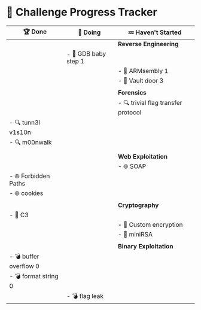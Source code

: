 
# 🚀 Challenge Progress Tracker

| 🏆 **Done**          | 🔄 **Doing**          | 💤 **Haven't Started**                  |
|----------------------|-----------------------|-----------------------------------------|
|                      |                       | **Reverse Engineering**                |
|                      |- 🧩 GDB baby step 1   |                                         |
|                      |                       | - 🧩 ARMsembly 1                        |
|                      |                       | - 🧩 Vault door 3                       |
|                      |                       |                                         |
|                      |                       | **Forensics**                          |
|                      |                       | - 🔍 trivial flag transfer protocol    |
|- 🔍 tunn3l v1s10n    |                       |                    					 |
|- 🔍 m00nwalk         |                       |                                         |
|                      |                       |                                         |
|                      |                       | **Web Exploitation**                   |
|                      |                       | - 🌐 SOAP                              |
|- 🌐 Forbidden Paths  |                       |                   						 |
|- 🌐 cookies		   |                       |                                		 |
|                      |                       |                                         |
|                      |                       | **Cryptography**                       |
| - 🔐 C3              |                       |                                        |
|                      |                       | - 🔐 Custom encryption                 |
|                      |                       | - 🔐 miniRSA                           |
|                      |                       |                                         |
|                      |                       | **Binary Exploitation**                 |
|- 💣 buffer overflow 0| 					   |                                        |
|- 💣 format string 0  |                       |                                        |
|                      |- 💣 flag leak         |                                        |

